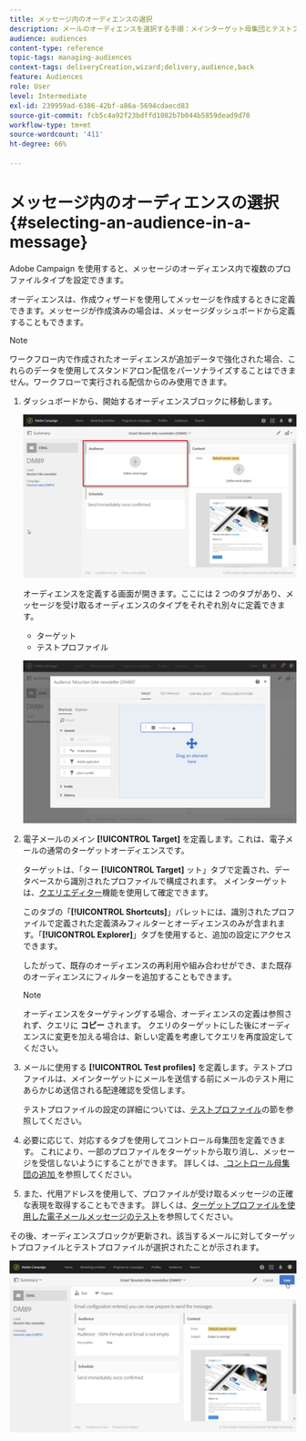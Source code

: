 ```yaml
---
title: メッセージ内のオーディエンスの選択
description: メールのオーディエンスを選択する手順：メインターゲット母集団とテストプロファイル。
audience: audiences
content-type: reference
topic-tags: managing-audiences
context-tags: deliveryCreation,wizard;delivery,audience,back
feature: Audiences
role: User
level: Intermediate
exl-id: 239959ad-6386-42bf-a86a-5694cdaecd83
source-git-commit: fcb5c4a92f23bdffd1082b7b044b5859dead9d70
workflow-type: tm+mt
source-wordcount: '411'
ht-degree: 66%

---
```


# メッセージ内のオーディエンスの選択{#selecting-an-audience-in-a-message}

Adobe Campaign を使用すると、メッセージのオーディエンス内で複数のプロファイルタイプを設定できます。

オーディエンスは、作成ウィザードを使用してメッセージを作成するときに定義できます。メッセージが作成済みの場合は、メッセージダッシュボードから定義することもできます。

>[!NOTE]
>
>ワークフロー内で作成されたオーディエンスが追加データで強化された場合、これらのデータを使用してスタンドアロン配信をパーソナライズすることはできません。ワークフローで実行される配信からのみ使用できます。

1. ダッシュボードから、開始するオーディエンスブロックに移動します。

   ![](assets/delivery_audience_definition_1.png)

   オーディエンスを定義する画面が開きます。ここには 2 つのタブがあり、メッセージを受け取るオーディエンスのタイプをそれぞれ別々に定義できます。

   * ターゲット
   * テストプロファイル

   ![](assets/delivery_audience_definition_2.png)

1. 電子メールのメイン **[!UICONTROL Target]** を定義します。これは、電子メールの通常のターゲットオーディエンスです。

   ターゲットは、「ター **[!UICONTROL Target]** ット」タブで定義され、データベースから識別されたプロファイルで構成されます。 メインターゲットは、[クエリエディター](../../automating/using/editing-queries.md#creating-queries)機能を使用して確定できます。

   このタブの「**[!UICONTROL Shortcuts]**」パレットには、識別されたプロファイルで定義された定義済みフィルターとオーディエンスのみが含まれます。「**[!UICONTROL Explorer]**」タブを使用すると、追加の設定にアクセスできます。

   したがって、既存のオーディエンスの再利用や組み合わせができ、また既存のオーディエンスにフィルターを追加することもできます。

   >[!NOTE]
   >
   >オーディエンスをターゲティングする場合、オーディエンスの定義は参照されず、クエリに **コピー** されます。 クエリのターゲットにした後にオーディエンスに変更を加える場合は、新しい定義を考慮してクエリを再度設定してください。

1. メールに使用する **[!UICONTROL Test profiles]** を定義します。テストプロファイルは、メインターゲットにメールを送信する前にメールのテスト用にあらかじめ送信される配達確認を受信します。

   テストプロファイルの設定の詳細については、[テストプロファイル](../../audiences/using/managing-test-profiles.md)の節を参照してください。

1. 必要に応じて、対応するタブを使用してコントロール母集団を定義できます。 これにより、一部のプロファイルをターゲットから取り消し、メッセージを受信しないようにすることができます。 詳しくは、[ コントロール母集団の追加 ](../../sending/using/control-group.md) を参照してください。

1. また、代用アドレスを使用して、プロファイルが受け取るメッセージの正確な表現を取得することもできます。  詳しくは、[ターゲットプロファイルを使用した電子メールメッセージのテスト](../../sending/using/testing-messages-using-target.md)を参照してください。

その後、オーディエンスブロックが更新され、該当するメールに対してターゲットプロファイルとテストプロファイルが選択されたことが示されます。

![](assets/delivery_audience_definition_3.png)
